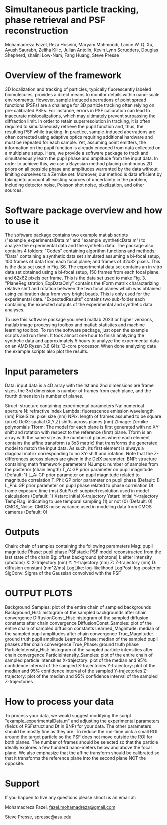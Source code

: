 # Simultaneous particle tracking, phase retrieval and PSF reconstruction
Mohamadreza Fazel, Reza Hoseini, Maryam Mahmoodi, Lance W. Q. Xu, Ayush Saurabh, Zeliha Kilic,
Julian Antolin, Kevin Lynn Scrudders, Douglas Shepherd, shalini Low-Nam, Fang Huang, Steve Presse

# Overview of the framework
3D localization and tracking of particles, typically fluorescently labeled biomolecules, provides a direct means to monitor details within nano-scale environments. However, sample induced aberrations of point spread functions (PSFs) are a challenge for 3D particle tracking often relying on pre-calibrated PSFs. For instance, errors in PSF calibration can lead to inaccurate mislocalizations, which may ultimately prevent surpassing the diffraction limit. In order to retain superresolution in tracking, it is often required to simultaneously retrieve the pupil function and, thus, the resulting PSF while tracking. In practice, sample-induced aberrations are often corrected using adaptive optics requiring additional hardware and must be repeated for each sample. Yet, assuming point emitters, the information on the pupil function is already encoded from data collected on a multiplane setup. Here, we provide a software package to track and simultaneously learn the pupil phase and amplitude from the input data. In order to achieve this, we use a Bayesian method placing continuous 2D priors on all possible phase and amplitudes warranted by the data without limiting ourselves to a Zernike set. Moreover, our method is data efficient by taking into account all existing sources of uncertainty in the problem, including detector noise, Poisson shot noise, pixelization, and other sources. 

# Software package overview and how to use it
The software package contains two example matlab scripts ("example_experimentalData.m" and "example_syntheticData.m") to analyze the experimental data and the synthetic data. The package also contains 4 folders: 
"Codes" containing algorithm functions and methods; 
"Data" containing a synthetic data set simulated assuming a bi-focal setup, 100 frames of data from each focal plane; and frames of 32x32 pixels. This is the data set used in Fig. S6. The experimental data set contains an in vitro data set obtained using a bi-focal setup, 150 frames from each focal plane, and 62x62 pixels per frame. This is the data set used to make Fig. 3. 
"PlaneRegistration_ExpDataOnly" contains the tForm matrix characterizing relative shift and rotation between the two focal planes whcih was obtained using calibration data from very bright beads. This is only used for the experimental data.
"ExpectedResults" contains two sub-folder each containing the expected outputs of the experimental and synthetic data analyses.

To use this software package you need matlab 2023 or higher versions, matlab image processing toolbox and matlab statistics and machine learning toolbox. To run the software package, just open the example scripts and run them. It took almost one hour to finish analyzing the synthetic data and approximately 5 hours to analyze the experimental data on an AMD Ryzen 3.8 GHz 12-core processor. When done analyzing data the example scripts also plot the results. 

# Input parameters
Data: input data is a 4D array with the 1st and 2nd dimensions are frame
       sizes, the 3rd dimension is number of frames from each plane, and
       the fourth dimension is number of planes.
       
Struct: structure containing experimental parameters
    Na: numerical aperture
    N: refractive index
    Lambda: fluorescence emission wavelength (nm)
    PixelSize: pixel size (nm)
    NPix: length of frames assumed to be square (pixel)
    DelX: spatial (X,Y,Z) shifts across planes (nm)
    ZImage: Zernike polynomials
    Tform: The model for each plane is first generated with no XY-shift and rotation with 
           respect to the reference (first) plane. Tform is an array with the same size as the 
           number of planes where each element contains the affine transform (a 3x3 matrix) that
           transforms the generated model to match the input data. As such, its first element is 
           always a diagonal matrix corresponding to no XY-shift and rotation. Note that the 
           Z-differences across planes are given in the DelX parameter.
BNP: structure containing math framework parameters
    NJumps: number of samples from the posterior (chain length)
    T_A: GP prior parameter on pupil magnitude (Default: 1)
    L_A: GP prior parameter on pupil magnitude related to magnitude correlation
    T_Phi: GP prior parameter on pupil phase (Default: 1)
    L_Phi: GP prior parameter on pupil phase related to phase correlation
    Dt: frame exposure time (ms)
    SubPixel: subpixel resolution used in model calculations (Default: 1)
Xstart: initial X-trajectory
Ystart: initial Y-trajectory
TempFlag: indicating to use temporal sampling (1) or not (0) (Default: 0)
CMOS_Noise: CMOS noise variance used in modeling data from CMOS cameras (Default: 0)

# Outputs
Chain: chain of samples containing the following parameters
    Mag: pupil magnitude
    Phase: pupil phase
    PSFstack: PSF model reconstructed from the last state of the chain
    Bg: offset background (photons)
    I: eitter intensity (photons)
    X: X-trajectory (nm)
    Y: Y-trajectory (nm)
    Z: Z-trajectory (nm)
    D: diffusion constant (nm^2/ms)
    LogLike: log-likelihood
    LogPost: log-posterior
    SigConv: Sigma of the Gaussian convolved with the PSF

# OUTPUT PLOTS
 Background_Samples: plot of the entire chain of sampled backgrounds 
 Background_Hist: histogram of the sampled backgrounds after chain convergence
 DiffusionConst_Hist: histogram of the sampled diffusion constants after chain convergence
 DiffusionConst_Samples: plot of the entire chain of sampled diffusion constants
 Learned_Magnitude: median of the sampled pupil amplitudes after chain convergence
 True_Magnitude: ground truth pupil amplitude
 Learned_Phase: median of the sampled pupil phases after chain convergence
 True_Phase: ground truth phase
 ParticleIntensity_Hist: histogram of the sampled particle intensities after chain convergence
 ParticleIntensity_Samples: plot of the entire chain of sampled particle intensities
 X-trajectory: plot of the median and 95% confidence interval of the sampled X-trajectories
 Y-trajectory: plot of the median and 95% confidence interval of the sampled Y-trajectories
 Z-trajectory: plot of the median and 95% confidence interval of the sampled Z-trajectories

# How to process your data
To process your data, we would suggest modifying the script "example_experimentalData.m" and adjusting the experimental parameters (fields of PSFstruct and Dt in BNP) for your data. The other parameters should be mostly fine as they are. To reduce the run-time pick a small ROI around the target particle so the PSF does not move outside the ROI for both planes. The number of frames should be selected so that the particle ideally explores a few hunderd nano-meters below and above the focal plane. We also emphasize that the affine transform should be calibrated so that it transforms the reference plane into the second plane NOT the opposite.

# Support
If you happen to hve any questions please shoot us an email at:

Mohamadreza Fazel, fazel.mohamadreza@gmail.com

Steve Presse, spresse@asu.edu

